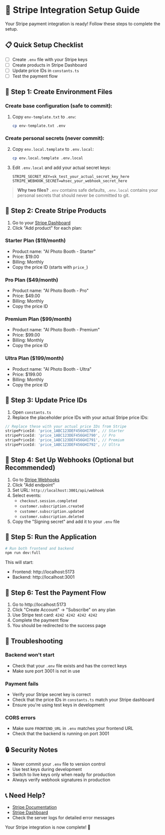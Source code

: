 # 🚀 Stripe Integration Setup Guide

Your Stripe payment integration is ready! Follow these steps to complete the setup.

## 📋 Quick Setup Checklist

- [ ] Create `.env` file with your Stripe keys
- [ ] Create products in Stripe Dashboard
- [ ] Update price IDs in `constants.ts`
- [ ] Test the payment flow

## 🔑 Step 1: Create Environment Files

### Create base configuration (safe to commit):
1. Copy `env-template.txt` to `.env`:
   ```bash
   cp env-template.txt .env
   ```

### Create personal secrets (never commit):
2. Copy `env.local.template` to `.env.local`:
   ```bash
   cp env.local.template .env.local
   ```

3. Edit `.env.local` and add your actual secret keys:
   ```env
   STRIPE_SECRET_KEY=sk_test_your_actual_secret_key_here
   STRIPE_WEBHOOK_SECRET=whsec_your_webhook_secret_here
   ```

> **Why two files?** `.env` contains safe defaults, `.env.local` contains your personal secrets that should never be committed to git.

## 🛒 Step 2: Create Stripe Products

1. Go to your [Stripe Dashboard](https://dashboard.stripe.com/products)
2. Click "Add product" for each plan:

### Starter Plan ($19/month)
- Product name: "AI Photo Booth - Starter"
- Price: $19.00
- Billing: Monthly
- Copy the price ID (starts with `price_`)

### Pro Plan ($49/month)
- Product name: "AI Photo Booth - Pro"
- Price: $49.00
- Billing: Monthly
- Copy the price ID

### Premium Plan ($99/month)
- Product name: "AI Photo Booth - Premium"
- Price: $99.00
- Billing: Monthly
- Copy the price ID

### Ultra Plan ($199/month)
- Product name: "AI Photo Booth - Ultra"
- Price: $199.00
- Billing: Monthly
- Copy the price ID

## 🔄 Step 3: Update Price IDs

1. Open `constants.ts`
2. Replace the placeholder price IDs with your actual Stripe price IDs:

```typescript
// Replace these with your actual price IDs from Stripe
stripePriceId: 'price_1ABC123DEF456GHI789', // Starter
stripePriceId: 'price_1ABC123DEF456GHI790', // Pro
stripePriceId: 'price_1ABC123DEF456GHI791', // Premium
stripePriceId: 'price_1ABC123DEF456GHI792', // Ultra
```

## 🔗 Step 4: Set Up Webhooks (Optional but Recommended)

1. Go to [Stripe Webhooks](https://dashboard.stripe.com/webhooks)
2. Click "Add endpoint"
3. Set URL: `http://localhost:3001/api/webhook`
4. Select events:
   - `checkout.session.completed`
   - `customer.subscription.created`
   - `customer.subscription.updated`
   - `customer.subscription.deleted`
5. Copy the "Signing secret" and add it to your `.env` file

## 🚀 Step 5: Run the Application

```bash
# Run both frontend and backend
npm run dev:full
```

This will start:
- Frontend: http://localhost:5173
- Backend: http://localhost:3001

## 🧪 Step 6: Test the Payment Flow

1. Go to http://localhost:5173
2. Click "Create Account" → "Subscribe" on any plan
3. Use Stripe test card: `4242 4242 4242 4242`
4. Complete the payment flow
5. You should be redirected to the success page

## 🔧 Troubleshooting

### Backend won't start
- Check that your `.env` file exists and has the correct keys
- Make sure port 3001 is not in use

### Payment fails
- Verify your Stripe secret key is correct
- Check that the price IDs in `constants.ts` match your Stripe dashboard
- Ensure you're using test keys in development

### CORS errors
- Make sure `FRONTEND_URL` in `.env` matches your frontend URL
- Check that the backend is running on port 3001

## 🔒 Security Notes

- Never commit your `.env` file to version control
- Use test keys during development
- Switch to live keys only when ready for production
- Always verify webhook signatures in production

## 📞 Need Help?

- [Stripe Documentation](https://stripe.com/docs)
- [Stripe Dashboard](https://dashboard.stripe.com)
- Check the server logs for detailed error messages

Your Stripe integration is now complete! 🎉
